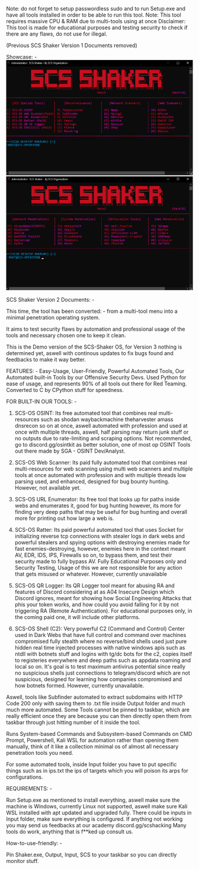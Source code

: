 Note: do not forget to setup passwordless sudo and to run Setup.exe and have all tools installed in order to  be able to run this tool.
Note: This tool requires massive CPU & RAM due to multi-tools using at once
Disclaimer: This tool is made for educational purposes and testing security to check if there are any flaws, do not use for illegal.

(Previous SCS Shaker Version 1 Documents removed)

Showcase: -
![1](./1.png)
![2](./2.png)

SCS Shaker Version 2 Documents: -

This time, the tool has been converted: -
from a multi-tool menu into a minimal penetration operating system.

It aims to test security flaws by automation and professional usage of the tools and necessary chosen one to keep it clean.

This is the Demo version of the SCS-Shaker OS, for Version 3 nothing is determined yet, aswell with continous updates to fix bugs found and feedbacks to make it way better.

FEATURES: -
Easy-Usage, User-Friendly, Powerful Automated Tools, Our Automated built-in Tools by our Offensive Security Devs.
Used Python for ease of usage, and represents 90% of all tools out there for Red Teaming. Converted to C by CPython stuff for speedness.

FOR BUILT-IN OUR TOOLS: -

1. SCS-OS OSINT:
Its free automated tool that combines real multi-resources such as shodan waybackmachine theharvester amass dnsrecon so on at once,
aswell automated with profession and used at once with multiple threads, aswell, half parsing may return junk stuff or no outputs due to rate-limiting and scraping options. Not recommended, go to discord.gg/osintkit as better solution, one of most op OSINT Tools out there made by SGA - OSINT Dev/Analyst.

2. SCS-OS Web Scanner:
Its paid fully automated tool that combines real multi-resources for web scanning using multi web scanners and multiple tools at once automated with profession and with multiple threads low parsing used, and enhanced, designed for bug bounty hunting. However, not available yet.

3. SCS-OS URL Enumerator:
Its free tool that looks up for paths inside webs and enumerates it, good for bug hunting however, its more for finding very deep paths that may be useful for bug hunting and overall more for printing out how large a web is.

4. SCS-OS Ratter:
Its paid powerful automated tool that uses Socket for initializing reverse tcp connections with stealer logs in dark webs and powerful stealers and spying options with destroying enemies made for fast enemies-destroying, however, enemies here in the context meant AV, EDR, IDS, IPS, Firewalls so on, to bypass them, and test their security made to fully bypass AV. Fully Educational Purposes only and Security Testing, Usage of this we are not responsible for any action that gets misused or whatever. However, currently unavailable

5. SCS-OS QR Logger:
Its QR Logger tool meant for abusing RA and features of Discord considering at as A04 Insecure Design which Discord ignores, meant for showing how Social Engineering Attacks that phis your token works, and how could you avoid falling for it by not triggering RA (Remote Authentication). For educational purposes only, in the coming paid one, it will include other platforms.

6. SCS-OS Shell (C2):
Very powerful C2 (Command and Control) Center used in Dark Webs that have full control and command over machines compromised fully stealth where no reverse/bind shells used just pure hidden real time injected processes with native windows apis such as ntdll with botnets stuff and logins with tg/dc bots for the c2, copies itself to registeries everywhere and deep paths such as appdata roaming and local so on. It's goal is to test maximum antivirus potential since really no suspicious shells just connections to telegram/discord which are not suspicious, designed for learning how companies compromised and how botnets formed. However, currently unavailable.

Aswell, tools like Subfinder automated to extract subdomains with HTTP Code 200 only with saving them to .txt file inside Output folder and much much more automated.
Some Tools cannot be pinned to taskbar, which are really efficient once they are because you can then directly open them from taskbar through just hitting number of it inside the tool.

Runs System-based Commands and Subsystem-based Commands on CMD Prompt, Powershell, Kali WSL for automation rather than opening them manually, think of it like a collection minimal os of almost all necessary penetration tools you need.

For some automated tools, inside Input folder you have to put specific things such as in ips.txt the ips of targets which you will poison its arps for configurations.

REQUIREMENTS: -

Run Setup.exe as mentioned to install everything, aswell make sure the machine is Windows, currently Linux not supported, aswell make sure Kali WSL installed with apt updated and upgraded fully.
There could be inputs in Input folder, make sure everything is configured.
If anything not working you may send us feedbacks at our academy discord.gg/scshacking
Many tools do work, anything that is f**ked up consult us.

How-to-use-friendly: -

Pin Shaker.exe, Output, Input, SCS to your taskbar so you can directly monitor stuff.
